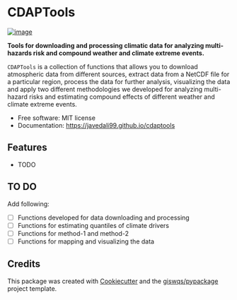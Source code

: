# CDAPTools


[![image](https://img.shields.io/pypi/v/cdaptools.svg)](https://pypi.python.org/pypi/cdaptools)


**Tools for downloading and processing climatic data for analyzing multi-hazards risk and compound weather and climate extreme events.**

`CDAPTools` is a collection of functions that allows you to download atmospheric data from different sources, extract data from a NetCDF file for a particular region, process the data for further analysis, visualizing the data and apply two different methodologies we developed for analyzing multi-hazard risks and estimating compound effects of different weather and climate extreme events.

-   Free software: MIT license
-   Documentation: https://javedali99.github.io/cdaptools
    

## Features

-   TODO

## TO DO

Add following:

- [ ] Functions developed for data downloading and processing
- [ ] Functions for estimating quantiles of climate drivers
- [ ] Functions for method-1 and method-2
- [ ] Functions for mapping and visualizing the data

## Credits

This package was created with [Cookiecutter](https://github.com/cookiecutter/cookiecutter) and the [giswqs/pypackage](https://github.com/giswqs/pypackage) project template.


